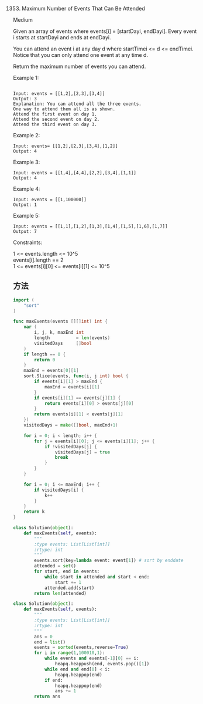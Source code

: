 1353. Maximum Number of Events That Can Be Attended


Medium


Given an array of events where events[i] = [startDayi, endDayi]. Every event i starts at startDayi and ends at endDayi.

You can attend an event i at any day d where startTimei <= d <= endTimei. Notice that you can only attend one event at any time d.

Return the maximum number of events you can attend.

 

Example 1:

```

Input: events = [[1,2],[2,3],[3,4]]
Output: 3
Explanation: You can attend all the three events.
One way to attend them all is as shown.
Attend the first event on day 1.
Attend the second event on day 2.
Attend the third event on day 3.
```


Example 2:

```
Input: events= [[1,2],[2,3],[3,4],[1,2]]
Output: 4
```

Example 3:

```
Input: events = [[1,4],[4,4],[2,2],[3,4],[1,1]]
Output: 4
```


Example 4:

```
Input: events = [[1,100000]]
Output: 1
```


Example 5:

```
Input: events = [[1,1],[1,2],[1,3],[1,4],[1,5],[1,6],[1,7]]
Output: 7
```
 

Constraints:

1 <= events.length <= 10^5  
events[i].length == 2  
1 <= events[i][0] <= events[i][1] <= 10^5  

## 方法

```go
import (
    "sort"
)

func maxEvents(events [][]int) int {
    var (
        i, j, k, maxEnd int
        length          = len(events)
        visitedDays     []bool
    )
    if length == 0 {
        return 0
    }
    maxEnd = events[0][1]
    sort.Slice(events, func(i, j int) bool {
        if events[i][1] > maxEnd {
            maxEnd = events[i][1]
        }
        if events[i][1] == events[j][1] {
            return events[i][0] > events[j][0]
        }
        return events[i][1] < events[j][1]
    })
    visitedDays = make([]bool, maxEnd+1)

    for i = 0; i < length; i++ {
        for j = events[i][0]; j <= events[i][1]; j++ {
            if !visitedDays[j] {
                visitedDays[j] = true
                break
            }
        }
    }

    for i = 0; i <= maxEnd; i++ {
        if visitedDays[i] {
            k++
        }
    }
    return k
}
```

```python
class Solution(object):
    def maxEvents(self, events):
        """
        :type events: List[List[int]]
        :rtype: int
        """
        events.sort(key=lambda event: event[1]) # sort by enddate
        attended = set() 
        for start, end in events:
            while start in attended and start < end:
                start += 1
            attended.add(start)
        return len(attended)
```


```python
class Solution(object):
    def maxEvents(self, events):
        """
        :type events: List[List[int]]
        :rtype: int
        """
        ans = 0
        end = list()
        events = sorted(events,reverse=True)
        for i in range(1,100010,1):
            while events and events[-1][0] == i:
                heapq.heappush(end, events.pop()[1])
            while end and end[0] < i:
                heapq.heappop(end)
            if end:
                heapq.heappop(end)
                ans += 1
        return ans
```